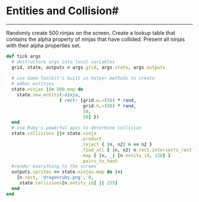 # Entities and Collision#
---
 Randomly create 500 ninjas on the screen. Create a lookup table that contains the alpha property of ninjas that have collided. Present all ninjas with their alpha properties set.

```ruby
def tick args
  # destructure args into local variables
  grid, state, outputs = args.grid, args.state, args.outputs
  
  # use Game Toolkit's built in helper methods to create
  # adhoc entities
  state.ninjas ||= 500.map do
    state.new_entity(:ninja,
                    { rect: [grid.w.-(50) * rand,
                             grid.h.-(50) * rand,
                             50,
                             50] })
  end
  # use Ruby's powerful apis to determine collision
  state.collisions ||= state.ninja
                            .product
                            .reject { |n, n2| n == n2 }
                            .find_all { |n, n2| n.rect.intersects_rect?(n2.rect) }
                            .map { |n, _| [n.entity_id, 128] }
                            .pairs_to_hash
  #render everything to the screen
  outputs.sprites << state.ninjas.map do |n|
    [n.rect, 'dragonruby.png', 0,
     state.collisions[n.entity_id] || 255]
  end
end
```